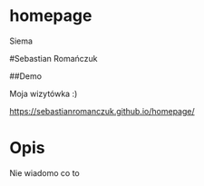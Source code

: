 # homepage
Siema 

#Sebastian Romańczuk

##Demo

Moja wizytówka :)

https://sebastianromanczuk.github.io/homepage/

# Opis

Nie wiadomo co to
